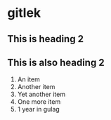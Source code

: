 # gitlek

## This is heading 2 

<h2>This is also heading 2</h2>

1. An item
2. Another item
3. Yet another item
4. One more item  
5. 1 year in gulag
